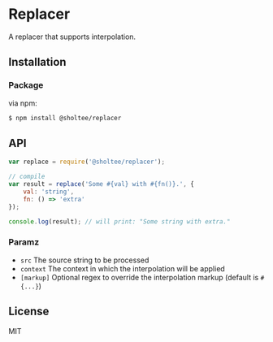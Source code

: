 # Replacer

A replacer that supports interpolation.

## Installation

### Package

via npm:

```bash
$ npm install @sholtee/replacer
```

## API

```js
var replace = require('@sholtee/replacer');

// compile
var result = replace('Some #{val} with #{fn()}.', {
    val: 'string',
    fn: () => 'extra'
});

console.log(result); // will print: "Some string with extra."
```

### Paramz

 - `src`  The source string to be processed
 - `context`  The context in which the interpolation will be applied
 - `[markup]` Optional regex to override the interpolation markup (default is `#{...}`)
 
## License

MIT